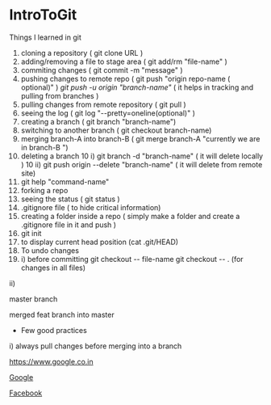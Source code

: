# IntroToGit

<p>Things I learned in git </p>

1. cloning a repository  ( git clone URL )
2. adding/removing a file to stage area ( git add/rm "file-name" )
3. commiting changes ( git commit -m "message" ) 
4. pushing changes to remote repo ( git push "origin repo-name ( optional)" )
	*git push -u origin "branch-name"* ( it helps in tracking and pulling from branches )
5. pulling changes from remote repository ( git pull )
6. seeing the log ( git log "--pretty=oneline(optional)" )
7. creating a branch ( git branch "branch-name") 
8. switching to another branch ( git checkout branch-name)
9. merging branch-A into branch-B ( git merge branch-A "currently we are in branch-B ")
10. deleting a branch 
	10 i) git branch -d "branch-name" ( it will delete locally )
	10 ii) git push origin --delete "branch-name" ( it will delete from remote site)
11. git help "command-name"
12. forking a repo
13. seeing the status ( git status )
14. .gitignore file ( to hide critical information)
15. creating a folder inside a repo ( simply make a folder and create a .gitignore file in it and push )
16. git init 
17. to display current head position (cat .git/HEAD)
18. To undo changes
18. i) before committing
		git checkout -- file-name
		git checkout -- . (for changes in all files)
  
  ii)

<p>master branch</p>

<p>merged feat branch into master</p>

* Few good practices

i) always pull changes before merging into a branch

https://www.google.co.in

[Google](https://www.google.com)

[Facebook](https://www.facebook.com/people/Prashant-Singh/100001252526853)
